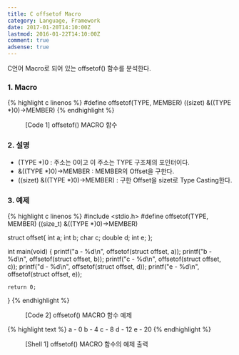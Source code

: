 ```yaml
---
title: C offsetof Macro
category: Language, Framework
date: 2017-01-20T14:10:00Z
lastmod: 2016-01-22T14:10:00Z
comment: true
adsense: true
---
```


C언어 Macro로 되어 있는 offsetof() 함수를 분석한다.

### 1. Macro

{% highlight c linenos %}
#define‬ offsetof(TYPE, MEMBER) ((sizet) &((TYPE *)0)->MEMBER)
{% endhighlight %}
<figure>
<figcaption class="caption">[Code 1] offsetof() MACRO 함수</figcaption>
</figure>

### 2. 설명

* (TYPE *)0 : 주소는 0이고 이 주소는 TYPE 구조체의 포인터이다.
* &((TYPE *)0)->MEMBER : MEMBER의 Offset을 구한다.
* ((sizet) &((TYPE *)0)->MEMBER) : 구한 Offset을 sizet로 Type Casting한다.

### 3. 예제

{% highlight c linenos %}
#include <stdio.h>
#define  offsetof(TYPE, MEMBER) ((size_t) &((TYPE *)0)->MEMBER)

struct offset{
    int a;
    int b;
    char c;
    double d;
    int e;
};

int main(void)
{
    printf("a - %d\n", offsetof(struct offset, a));
    printf("b - %d\n", offsetof(struct offset, b));
    printf("c - %d\n", offsetof(struct offset, c));
    printf("d - %d\n", offsetof(struct offset, d));
    printf("e - %d\n", offsetof(struct offset, e));

    return 0;
}
{% endhighlight %}
<figure>
<figcaption class="caption">[Code 2] offsetof() MACRO 함수 예제</figcaption>
</figure>

{% highlight text %}
a - 0
b - 4
c - 8
d - 12
e - 20
{% endhighlight %}
<figure>
<figcaption class="caption">[Shell 1] offsetof() MACRO 함수의 예제 출력</figcaption>
</figure>
